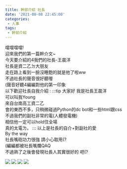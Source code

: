 ```yaml
---
title: 幹部介紹 社長
date: '2021-08-08 22:45:00'
categories:
 - 人事
tags:
 - 幹部介紹
---
```



噹噹噹噹!\
迎來我們的第一篇幹介文~\
今天要介紹的4我們的社長-王晨洋\
社長是資二乙ㄉ大朋友\
走在路上看到一臉沒睡飽的就是他了啦ww\
不過社長的聲音很好聽喔\
(聲音好聽4編編對他的第一印象\
以下歡迎社長自我介紹 :
:::tip
大家好 我是社長王晨洋\
可以叫我Young\
來自台南高工資二乙\
會的東西不多，只稍微碰過Python的dc bot和一些html跟css\
不過我們的副社非常的電(人體發電機)\
相信他一定可以hold住全場\
真的太電ㄌ。
:::
以上是社長的自介+對副社的愛\
By the way\
社長嘴砲功力很強 請小心取用(?\
(編編都被社長嘴爛QAQ\
不過熟了之後會發現社長人其實很好的 吧(?

![](./img/y/1.jpg)
![](./img/y/2.jpg)
![](./img/y/3.jpg)
![](./img/y/4.jpg)